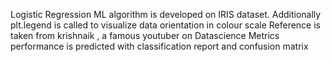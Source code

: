 Logistic Regression ML algorithm is developed on IRIS dataset.
Additionally plt.legend is called to visualize data orientation in colour scale
Reference is taken from krishnaik , a famous youtuber on Datascience
Metrics performance is predicted with classification report and confusion matrix
